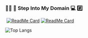 ### 🧔🏻 🧠 Step Into My Domain 💻 #️⃣

<!--
**Calibr3-IO/Calibr3-IO** is a ✨ _special_ ✨ repository because its `README.md` (this file) appears on your GitHub profile.

Here are some ideas to get you started:

- 🔭 I’m currently working on ...
- 🌱 I’m currently learning ...
- 👯 I’m looking to collaborate on ...
- 🤔 I’m looking for help with ...
- 💬 Ask me about ...
- 📫 How to reach me: ...
- 😄 Pronouns: ...
- ⚡ Fun fact: ...
-->
![<Title for your card>](https://github-readme-stats.vercel.app/api?username=Calibr3-IO&show_icons=true&theme=radical)
[![ReadMe Card](https://github-readme-stats.vercel.app/api/pin/?username=Calibr3-IO&repo=Data-Analysis)](https://github.com/Calibr3-IO/Data-Analysis)
[![ReadMe Card](https://github-readme-stats.vercel.app/api/pin/?username=Calibr3-IO&repo=SAP-Automation)](https://github.com/Calibr3-IO/SAP-Automation)
  
![Top Langs](https://github-readme-stats.vercel.app/api/top-langs/?username=Calibr3-IO)
<!--[![Top Langs](https://github-readme-stats.vercel.app/api/top-langs/?username=Calibr3-IO)](https://github.com/Calibr3-IO/SAP-Automation)
-->
  

